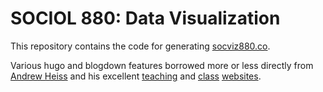 # SOCIOL 880: Data Visualization

This repository contains the code for generating [socviz880.co](https://socviz880.co/).

Various hugo and blogdown features borrowed more or less directly from [Andrew Heiss](https://www.andrewheiss.com) and his excellent [teaching](https://statsf18.classes.andrewheiss.com/) and [class](https://econw19.classes.andrewheiss.com/) [websites](https://datavizf18.classes.andrewheiss.com/).
